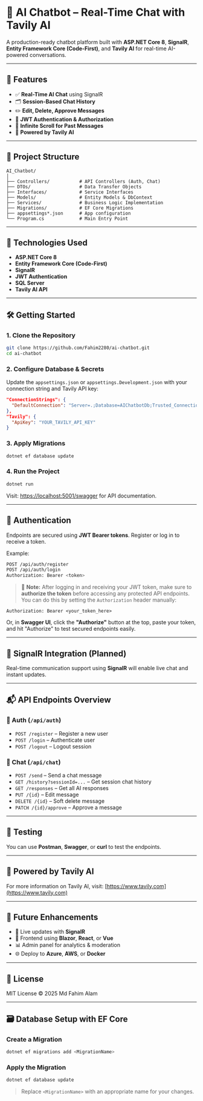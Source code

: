 # 🧠 AI Chatbot – Real-Time Chat with Tavily AI

A production-ready chatbot platform built with **ASP.NET Core 8**, **SignalR**, **Entity Framework Core (Code-First)**, and **Tavily AI** for real-time AI-powered conversations.

---

## 🚀 Features

- ✅ **Real-Time AI Chat** using SignalR
- 🗂 **Session-Based Chat History**
- ✏️ **Edit, Delete, Approve Messages**
- 🔐 **JWT Authentication & Authorization**
- 🔄 **Infinite Scroll for Past Messages**
- 🧠 **Powered by Tavily AI**

---

## 📁 Project Structure

```
AI_Chatbot/
│
├── Controllers/           # API Controllers (Auth, Chat)
├── DTOs/                  # Data Transfer Objects
├── Interfaces/            # Service Interfaces
├── Models/                # Entity Models & DbContext
├── Services/              # Business Logic Implementation
├── Migrations/            # EF Core Migrations
├── appsettings*.json      # App configuration
└── Program.cs             # Main Entry Point
```

---

## 🔧 Technologies Used

- **ASP.NET Core 8**
- **Entity Framework Core (Code-First)**
- **SignalR**
- **JWT Authentication**
- **SQL Server**
- **Tavily AI API**

---

## 🛠️ Getting Started

### 1. Clone the Repository

```bash
git clone https://github.com/Fahim2280/ai-chatbot.git
cd ai-chatbot
```

### 2. Configure Database & Secrets

Update the `appsettings.json` or `appsettings.Development.json` with your connection string and Tavily API key:

```json
"ConnectionStrings": {
  "DefaultConnection": "Server=.;Database=AIChatbotDb;Trusted_Connection=True;"
},
"Tavily": {
  "ApiKey": "YOUR_TAVILY_API_KEY"
}
```

### 3. Apply Migrations

```bash
dotnet ef database update
```

### 4. Run the Project

```bash
dotnet run
```

Visit: [https://localhost:5001/swagger](https://localhost:5001/swagger) for API documentation.

---

## 🔐 Authentication

Endpoints are secured using **JWT Bearer tokens**. Register or log in to receive a token.

Example:

```bash
POST /api/auth/register
POST /api/auth/login
Authorization: Bearer <token>
```

> 📝 **Note:** After logging in and receiving your JWT token, make sure to **authorize the token** before accessing any protected API endpoints.  
> You can do this by setting the `Authorization` header manually:

```http
Authorization: Bearer <your_token_here>
```

Or, in **Swagger UI**, click the **"Authorize"** button at the top, paste your token, and hit "Authorize" to test secured endpoints easily.

---

## 📡 SignalR Integration (Planned)

Real-time communication support using **SignalR** will enable live chat and instant updates.

---

## 📬 API Endpoints Overview

### 🔑 Auth (`/api/auth`)

- `POST /register` – Register a new user
- `POST /login` – Authenticate user
- `POST /logout` – Logout session

### 💬 Chat (`/api/chat`)

- `POST /send` – Send a chat message
- `GET /history?sessionId=...` – Get session chat history
- `GET /responses` – Get all AI responses
- `PUT /{id}` – Edit message
- `DELETE /{id}` – Soft delete message
- `PATCH /{id}/approve` – Approve a message

---

## 🧪 Testing

You can use **Postman**, **Swagger**, or **curl** to test the endpoints.

---

## 🤖 Powered by Tavily AI

For more information on Tavily AI, visit: [https://www.tavily.com](https://www.tavily.com)

---

## 📌 Future Enhancements

- 🔔 Live updates with **SignalR**
- 📱 Frontend using **Blazor**, **React**, or **Vue**
- 📊 Admin panel for analytics & moderation
- 🌐 Deploy to **Azure**, **AWS**, or **Docker**

---

## 📄 License

MIT License © 2025 Md Fahim Alam

---

## 🗃️ Database Setup with EF Core

### Create a Migration

```bash
dotnet ef migrations add <MigrationName>
```

### Apply the Migration

```bash
dotnet ef database update
```

> Replace `<MigrationName>` with an appropriate name for your changes.

